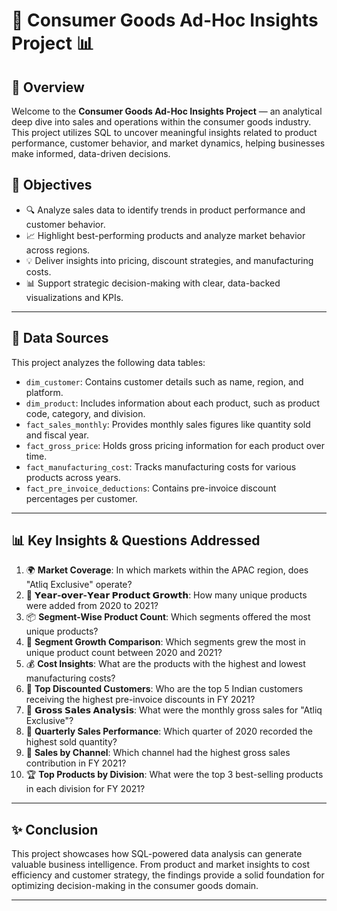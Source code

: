 # 🛒 Consumer Goods Ad-Hoc Insights Project 📊

## 🌟 Overview

Welcome to the **Consumer Goods Ad-Hoc Insights Project** — an analytical deep dive into sales and operations within the consumer goods industry. This project utilizes SQL to uncover meaningful insights related to product performance, customer behavior, and market dynamics, helping businesses make informed, data-driven decisions.

## 🎯 Objectives

- 🔍 Analyze sales data to identify trends in product performance and customer behavior.
- 📈 Highlight best-performing products and analyze market behavior across regions.
- 💡 Deliver insights into pricing, discount strategies, and manufacturing costs.
- 📊 Support strategic decision-making with clear, data-backed visualizations and KPIs.

---

## 📑 Data Sources

This project analyzes the following data tables:

- `dim_customer`: Contains customer details such as name, region, and platform.
- `dim_product`: Includes information about each product, such as product code, category, and division.
- `fact_sales_monthly`: Provides monthly sales figures like quantity sold and fiscal year.
- `fact_gross_price`: Holds gross pricing information for each product over time.
- `fact_manufacturing_cost`: Tracks manufacturing costs for various products across years.
- `fact_pre_invoice_deductions`: Contains pre-invoice discount percentages per customer.

---

## 📊 Key Insights & Questions Addressed

1. 🌍 **Market Coverage**: In which markets within the APAC region, does "Atliq Exclusive" operate?
2. 📅 **𝗬𝗲𝗮𝗿-𝗼𝘃𝗲𝗿-𝗬𝗲𝗮𝗿 𝗣𝗿𝗼𝗱𝘂𝗰𝘁 𝗚𝗿𝗼𝘄𝘁𝗵**: How many unique products were added from 2020 to 2021?
3. 📦 **Segment-Wise Product Count**: Which segments offered the most unique products?
4. 🔼 **Segment Growth Comparison**: Which segments grew the most in unique product count between 2020 and 2021?
5. 💰 **Cost Insights**: What are the products with the highest and lowest manufacturing costs?
6. 🎯 **Top Discounted Customers**: Who are the top 5 Indian customers receiving the highest pre-invoice discounts in FY 2021?
7. 🧾 **𝗚𝗿𝗼𝘀𝘀 𝗦𝗮𝗹𝗲𝘀 𝗔𝗻𝗮𝗹𝘆𝘀𝗶𝘀**: What were the monthly gross sales for "Atliq Exclusive"?
8. 📆 **Quarterly Sales Performance**: Which quarter of 2020 recorded the highest sold quantity?
9. 📡 **Sales by Channel**: Which channel had the highest gross sales contribution in FY 2021?
10. 🏆 **Top Products by Division**: What were the top 3 best-selling products in each division for FY 2021?

---

## ✨ Conclusion

This project showcases how SQL-powered data analysis can generate valuable business intelligence. From product and market insights to cost efficiency and customer strategy, the findings provide a solid foundation for optimizing decision-making in the consumer goods domain.

---


